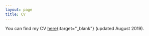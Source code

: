 ```yaml
---
layout: page
title: CV
---
```


You can find my CV [here](/pdfs/cv_august2019.pdf){:target="_blank"} (updated August 2019).